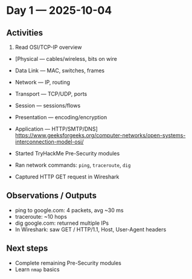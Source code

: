 # Day 1 — 2025-10-04

## Activities
1. Read OSI/TCP-IP overview
  - [Physical — cables/wireless, bits on wire  
  - Data Link — MAC, switches, frames 
  - Network — IP, routing 
  - Transport — TCP/UDP, ports 
  - Session — sessions/flows 
  - Presentation — encoding/encryption 
  - Application — HTTP/SMTP/DNS]
https://www.geeksforgeeks.org/computer-networks/open-systems-interconnection-model-osi/
  
- Started TryHackMe Pre-Security modules  
- Ran network commands: `ping`, `traceroute`, `dig`  
- Captured HTTP GET request in Wireshark  

## Observations / Outputs
- ping to google.com: 4 packets, avg ~30 ms  
- traceroute: ~10 hops  
- dig google.com: returned multiple IPs  
- In Wireshark: saw GET / HTTP/1.1, Host, User-Agent headers  

## Next steps
- Complete remaining Pre-Security modules  
- Learn `nmap` basics
